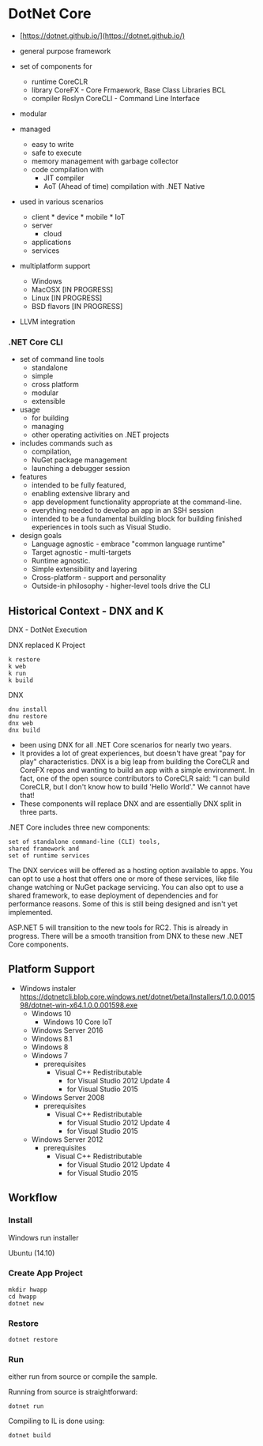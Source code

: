 # DotNet Core

*	[https://dotnet.github.io/](https://dotnet.github.io/)

*	general purpose framework
*	set of components for
	*	runtime
		CoreCLR
	*	library
		CoreFX - Core Frmaework, Base Class Libraries BCL
	*	compiler
		Roslyn
		CoreCLI - Command Line Interface
*	modular 
*	managed
	*	easy to write
	*	safe to execute
	*	memory management with garbage collector
	*	code compilation with 
		*	JIT compiler
		*	AoT (Ahead of time) compilation with .NET Native
*	used in various scenarios
	*	client 
			*	device
				*	mobile
				*	IoT
	*	server 
		*	cloud
	*	applications
	*	services
*	multiplatform support
	*	Windows
	*	MacOSX [IN PROGRESS]
	*	Linux [IN PROGRESS]
	*	BSD flavors [IN PROGRESS]
*	LLVM integration


### .NET Core CLI

*	set of command line tools
	*	standalone
	*	simple
	*	cross platform
	*	modular
	*	extensible
*	usage
	*	for building
	*	managing 
	*	other operating activities on .NET projects
*	includes commands such as 
	*	compilation, 
	*	NuGet package management 
	*	launching a debugger session
*	features
	*	intended to be fully featured, 
	*	enabling extensive library and 
	*	app development functionality appropriate at the command-line. 
	*	everything needed to develop an app in an SSH session
	*	intended to be a fundamental building block for building finished 
		experiences in tools such as Visual Studio.
*	design goals
	*	Language agnostic - embrace "common language runtime"
	*	Target agnostic - multi-targets
	*	Runtime agnostic.
	*	Simple extensibility and layering
	*	Cross-platform - support and personality
	*	Outside-in philosophy - higher-level tools drive the CLI

	
## Historical Context - DNX and K

DNX - DotNet Execution 

DNX replaced K Project

	k restore
	k web
	k run
	k build
	
DNX

	dnu install
	dnu restore
	dnx web
	dnx build
	
*	been using DNX for all .NET Core scenarios for nearly two years. 
*	It provides a lot of great experiences, but doesn't have great "pay for play" 
	characteristics. 
	DNX is a big leap from building the CoreCLR and CoreFX repos and wanting to 
	build an app with a simple environment. In fact, one of the open source contributors 
	to CoreCLR said: 
	"I can build CoreCLR, but I don't know how to build 'Hello World'." 
	We cannot have that!
*	These components will replace DNX and are essentially DNX split in three parts.

.NET Core includes three new components: 

	set of standalone command-line (CLI) tools, 
	shared framework and 
	set of runtime services
	

The DNX services will be offered as a hosting option available to apps. You can opt to use a host that offers one or more of these services, like file change watching or NuGet package servicing. You can also opt to use a shared framework, to ease deployment of dependencies and for performance reasons. Some of this is still being designed and isn't yet implemented.

ASP.NET 5 will transition to the new tools for RC2. This is already in progress. There will be a smooth transition from DNX to these new .NET Core components.
	

## Platform Support

*	Windows
	instaler 
	https://dotnetcli.blob.core.windows.net/dotnet/beta/Installers/1.0.0.001598/dotnet-win-x64.1.0.0.001598.exe
	*	Windows 10
		*	Windows 10 Core IoT
	*	Windows Server 2016
	*	Windows 8.1
	*	Windows 8
	*	Windows 7		
		*	prerequisites 
			*	Visual C++ Redistributable 
				*	for Visual Studio 2012 Update 4 
				* 	for Visual Studio 2015	
	*	Windows Server 2008 	
		*	prerequisites 
			*	Visual C++ Redistributable 
				*	for Visual Studio 2012 Update 4 
				* 	for Visual Studio 2015
	*	Windows Server 2012		
		*	prerequisites 
			*	Visual C++ Redistributable 
				*	for Visual Studio 2012 Update 4 
				* 	for Visual Studio 2015

	
## Workflow

### Install

Windows
	run installer

Ubuntu (14.10)
	
	
	
### Create App Project

	mkdir hwapp
	cd hwapp
	dotnet new

### Restore

	dotnet restore

### Run

either run from source or compile the sample. 

Running from source is straightforward:

	dotnet run

Compiling to IL is done using:

	dotnet build
	
	
